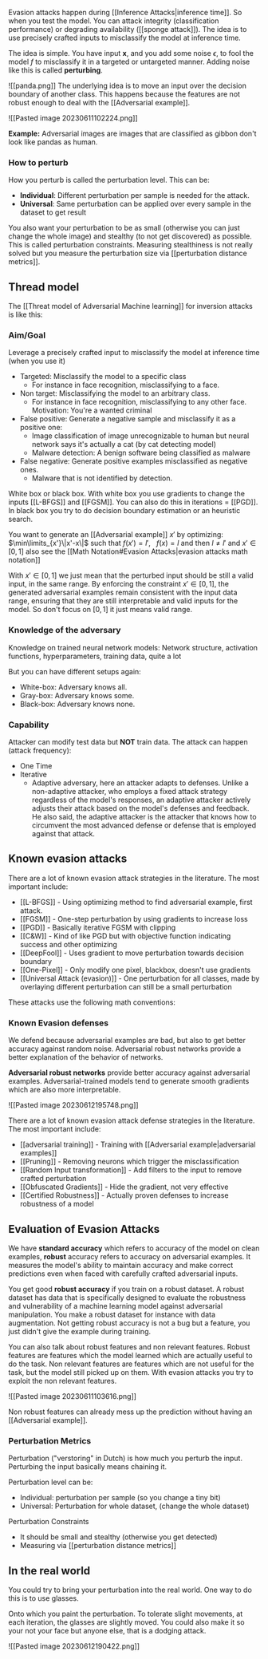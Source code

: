 Evasion attacks happen during [[Inference Attacks|inference time]]. So when you test the model. You can attack integrity (classification performance) or degrading availability ([[sponge attack]]). The idea is to use precisely crafted inputs to misclassify the model at inference time. 

The idea is simple. You have input **x**, and you add some noise $\epsilon$, to fool the model *f* to misclassify it in a targeted or untargeted manner. Adding noise like this is called **perturbing**. 

![[panda.png]]
The underlying idea is to move an input over the decision boundary of another class. This happens because the features are not robust enough to deal with the [[Adversarial example]]. 

![[Pasted image 20230611102224.png]]

**Example:** Adversarial images are images that are classified as gibbon don't look like pandas as human. 


### How to perturb 
How you perturb is called the perturbation level. This can be:
- **Individual**: Different perturbation per sample is needed for the attack.
- **Universal**: Same perturbation can be applied over every sample in the dataset to get result

You also want your perturbation to be as small (otherwise you can just change the whole image) and stealthy (to not get discovered) as possible. This is called perturbation constraints. Measuring  stealthiness is not really solved but you measure the perturbation size via [[perturbation distance metrics]]. 


## Thread model 

The [[Threat model of Adversarial Machine learning]] for inversion attacks is like this: 

### Aim/Goal

Leverage a precisely crafted input to misclassify the model at inference time (when you use it)

- Targeted: Misclassify the model to a specific class 
	- For instance in face recognition, misclassifying to a face. 
- Non target: Misclassifying the model to an arbitrary class.
	- For instance in face recognition, misclassifying to any other face. Motivation: You're a wanted criminal
- False positive: Generate a negative sample and misclassify it as a positive one:
	-  Image classification of image unrecognizable to human but neural network says it's actually a cat (by cat detecting model)
	- Malware detection: A benign software being classified as malware
- False negative: Generate positive examples misclassified as negative ones.
	- Malware that is not identified by detection.

White box or black box. With white box you use gradients to change the inputs [[L-BFGS]] and [[FGSM]]. You can also do this in iterations = [[PGD]]. In black box you try to do decision boundary estimation or an heuristic search. 

You want to generate an [[Adversarial example]] $x'$ by optimizing: $\min\limits_{x'}\|x'-x\|$ such that $f(x') =l',~~~ f(x) = l$ and then $l \neq l'$ and $x' \in [0,1]$ also see the [[Math Notation#Evasion Attacks|evasion attacks math notation]]

With $x' \in [0,1]$ we just mean that the perturbed input should be still a valid input, in the same range. By enforcing the constraint $x' \in [0, 1]$, the generated adversarial examples remain consistent with the input data range, ensuring that they are still interpretable and valid inputs for the model. So don't focus on $[0,1]$ it just means valid range. 

### Knowledge of the adversary

Knowledge on trained neural network models: Network structure, activation functions, hyperparameters, training data, quite a lot

But you can have different setups again: 
- White-box: Adversary knows all.
-  Gray-box: Adversary knows some.
- Black-box: Adversary knows none.

### Capability
Attacker can modify test data but **NOT** train data. The attack can happen (attack frequency):
- One Time
- Iterative
	- Adaptive adversary, here an attacker adapts to defenses. Unlike a non-adaptive attacker, who employs a fixed attack strategy regardless of the model's responses, an adaptive attacker actively adjusts their attack based on the model's defenses and feedback. He also said, the adaptive attacker is the attacker that knows how to circumvent the most advanced defense or defense that is employed against that attack. 

## Known evasion attacks 

There are a lot of known evasion attack strategies in the literature. The most important include:

- [[L-BFGS]] - Using optimizing method to find adversarial example, first attack. 
- [[FGSM]] - One-step perturbation by using gradients to increase loss
- [[PGD]] - Basically iterative FGSM with clipping 
- [[C&W]] - Kind of like PGD but with objective function indicating success and other optimizing 
- [[DeepFool]] - Uses gradient to move perturbation towards decision boundary
- [[One-Pixel]] - Only modify one pixel, blackbox, doesn't use gradients
- [[Universal Attack (evasion)]] - One perturbation for all classes, made by overlaying different perturbation can still be a small perturbation

These attacks use the following math conventions:

### Known Evasion defenses 

We defend because adversarial examples are bad, but also to get better accuracy against random noise. Adversarial robust networks provide a better explanation of the behavior of networks. 

**Adversarial robust networks** provide better accuracy against adversarial  examples. Adversarial-trained models tend to generate smooth gradients which are also more interpretable.

![[Pasted image 20230612195748.png]]

There are a lot of known evasion attack defense strategies in the literature. The most important include:

- [[adversarial training]] - Training with [[Adversarial example|adversarial examples]]
- [[Pruning]] - Removing neurons which trigger the misclassification 
- [[Random Input transformation]] - Add filters to the input to remove crafted perturbation 
- [[Obfuscated Gradients]] - Hide the gradient, not very effective 
- [[Certified Robustness]] - Actually proven defenses to increase robustness of a model 

## Evaluation of Evasion Attacks

We have **standard accuracy** which refers to accuracy of the model on clean examples, **robust** accuracy refers to accuracy on adversarial examples. It measures the model's ability to maintain accuracy and make correct predictions even when faced with carefully crafted adversarial inputs. 

You get good **robust accuracy** if you train on a robust dataset. A robust dataset has data that is specifically designed to evaluate the robustness and vulnerability of a machine learning model against adversarial manipulation. You make a robust dataset for instance with data augmentation. Not getting robust accuracy is not a bug but a feature, you just didn't give the example during training.  

You can also talk about robust features and non relevant features. Robust features are features which the model learned which are actually useful to do the task. Non relevant features are features which are not useful for the task, but the model still picked up on them. With evasion attacks you try to exploit the non relevant features. 

![[Pasted image 20230611103616.png]]

Non robust features can already mess up the prediction without having an [[Adversarial example]].  

### Perturbation Metrics

Perturbation ("verstoring" in Dutch) is how much you perturb the input. Perturbing the input basically means chaining it. 

Perturbation level can be:
- Individual: perturbation per sample (so you change a tiny bit)
- Universal: Perturbation for whole dataset, (change the whole dataset)

Perturbation Constraints
- It should be small and stealthy (otherwise you get detected)
- Measuring via [[perturbation distance metrics]]


## In the real world

You could try to bring your perturbation into the real world. One way to do this is to use glasses. 

Onto which you paint the perturbation. To tolerate slight movements, at each iteration, the glasses
are slightly moved. You could also make it so your not your face but anyone else, that is a dodging attack. 

![[Pasted image 20230612190422.png]]

